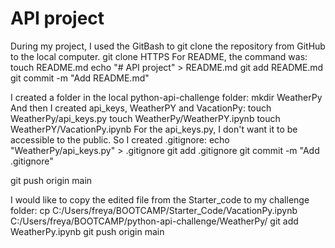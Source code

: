 # API project
During my project, I used the GitBash to git clone the repository from GitHub to the local computer.
  git clone HTTPS
For README, the command was:
  touch README.md
  echo "# API project" > README.md
  git add README.md
  git commit -m "Add README.md"

I created a folder in the local python-api-challenge folder:
  mkdir WeatherPy
And then I created api_keys, WeatherPY and VacationPy:
  touch WeatherPy/api_keys.py
  touch WeatherPy/WeatherPY.ipynb
  touch WeatherPY/VacationPy.ipynb
For the api_keys.py, I don't want it to be accessible to the public. So I created .gitignore:
  echo "WeatherPy/api_keys.py" > .gitignore
  git add .gitignore
  git commit -m "Add .gitignore"

  git push origin main

I would like to copy the edited file from the Starter_code to my challenge folder:
  cp C:/Users/freya/BOOTCAMP/Starter_Code/VacationPy.ipynb C:/Users/freya/BOOTCAMP/python-api-challenge/WeatherPy/
  git add WeatherPy.ipynb
  git push origin main

  

